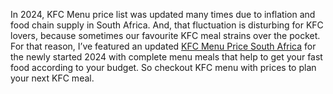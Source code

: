 In 2024, KFC Menu price list was updated many times due to inflation and food chain supply in South Africa. And, that fluctuation is disturbing for KFC lovers, because sometimes our favourite KFC meal strains over the pocket. For that reason, I’ve featured an updated [KFC Menu Price South Africa](https://kfcmenusa.co.za/) for the newly started 2024 with complete menu meals that help to get your fast food according to your budget. So checkout KFC menu with prices to plan your next KFC meal.
